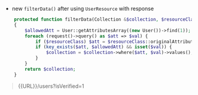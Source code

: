 - new `filterData()` after using `UserResource` with response
````php
    protected function filterData(Collection &$collection, $resourceClass = null)
    {
        $allowedAtt = User::getAttributesArray((new User())->find(1));
        foreach (request()->query() as $att => $val) {
            if ($resourceClass) $att = $resourceClass::originalAttribute($att);
            if (key_exists($att, $allowedAtt) && isset($val)) {
                $collection = $collection->where($att, $val)->values();
            }
        }
        return $collection;
    }
````
> {{URL}}/users?isVerified=1